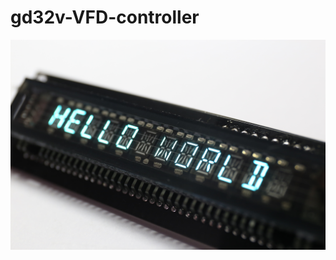 # gd32v-VFD-controller

<img src="https://raw.githubusercontent.com/VladimirDuan/gd32v-VFD-controller/master/hardware/vfd.jpg" width="640" alt="VFD"/>


